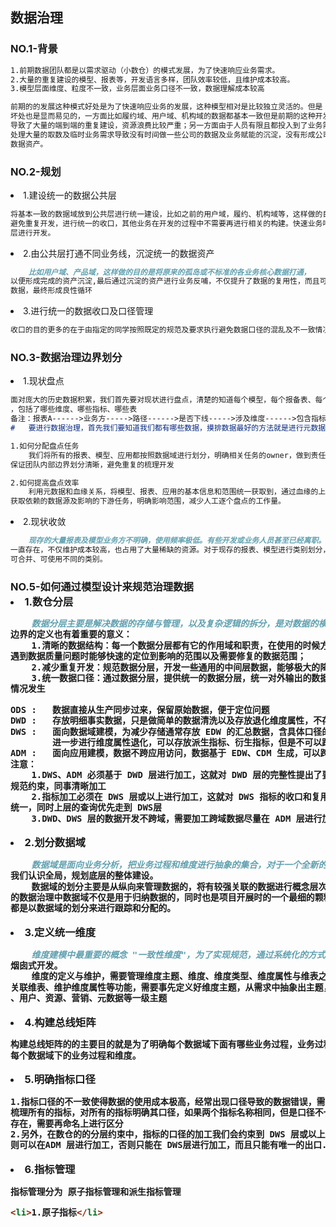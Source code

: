 ## 数据治理
<h3>NO.1-背景</h3>

```markdown
1.前期数据团队都是以需求驱动（小数仓）的模式发展，为了快速响应业务需求。
2.大量的重复建设的模型、报表等，开发语言多样，团队效率较低，且维护成本较高。
3.模型层面维度、粒度不一致，业务层面业务口径不一致，数据理解成本较高
```

```markdown
前期的的发展这种模式好处是为了快速响应业务的发展，这种模型相对是比较独立灵活的。但是
坏处也是显而易见的，一方面比如履约域、用户域、机构域的数据都基本一致但是前期的这种开发模式
导致了大量的端到端的重复建设，资源浪费比较严重；另一方面由于人员有限且都投入到了业务需求中，
处理大量的取数及临时业务需求导致没有时间做一些公司的数据及业务赋能的沉淀，没有形成公司的
数据资产。
```

<h3>NO.2-规划</h3>

<li>1.建设统一的数据公共层</li>

```markdown
将基本一致的数据域放到公共层进行统一建设，比如之前的用户域，履约、机构域等，这样做的目的是为了
避免重复开发，进行统一的收口，其他业务在开发的过程中不需要再进行相关的构建。快速业务响应基于公共
层进行开发。
```

<li>2.由公共层打通不同业务线，沉淀统一的数据资产</li>

```markdown
    比如用户域、产品域，这样做的目的是将原来的孤岛或不标准的各业务核心数据打通，
以便形成完成的资产沉淀,最后通过沉淀的资产进行业务反哺，不仅提升了数据的复用性，而且可以更加丰富
数据，最终形成良性循环
```

<li>3.进行统一的数据收口及口径管理</li>

```markdown
收口的目的更多的在于由指定的同学按照既定的规范及要求执行避免数据口径的混乱及不一致情况发生。
```

<h3>NO.3-数据治理边界划分</h3>

<li>1.现状盘点</li>

```markdown
面对庞大的历史数据积累，我们首先要对现状进行盘点，清楚的知道每个模型，每个报备表、每个任务的作用
，包括了哪些维度、哪些指标、哪些表
备注：报表A------>业务方----->路径------>是否下线----->涉及维度------>包含指标
#   要进行数据治理，首先我们要知道我们都有哪些数据，摸排数据最好的方法就是进行元数据的盘点。
```

```markdown
1.如何分配盘点任务
    我们将所有的报表、模型、应用都按照数据域进行划分，明确相关任务的owner，做到责任到人
保证团队内部边界划分清晰，避免重复的梳理开发

2.如何提高盘点效率
    利用元数据和血缘关系，将模型、报表、应用的基本信息和范围统一获取到，通过血缘的上下游来
获取依赖的数据源及影响的下游任务，明确影响范围，减少人工逐个盘点的工作量。
```

<li>2.现状收敛</li>

```markdown
    现存的大量报表及模型业务方不明确，使用频率极低。有些开发或业务人员甚至已经离职。但是相关任务却
一直存在，不仅维护成本较高，也占用了大量稀缺的资源。对于现存的报表、模型进行类别划分，分为可下线、
可合并、可使用不同的类别。
```

<h3>NO.5-如何通过模型设计来规范治理数据</hr>

<li>1.数仓分层</li>

```markdown
    数据分层主要是解决数据的存储与管理，以及复杂逻辑的拆分，是对数据的横向管理。对于数据权限的管理和数据
边界的定义也有着重要的意义：
    1.清晰的数据结构：每一个数据分层都有它的作用域和职责，在使用的时候方便的定位和理解数据，并且在
遇到数据质量问题时能够快速的定位到影响的范围以及需要修复的数据范围；
    2.减少重复开发：规范数据分层，开发一些通用的中间层数据，能够极大的降低重复计算，减少烟囱式开发；
    3.统一数据口径：通过数据分层，提供统一的数据分层，统一对外输出的数据口径，避免同一指标不同口径的
情况发生

ODS : 	数据直接从生产同步过来，保留原始数据，便于定位问题
DWD :   存放明细事实数据，只是做简单的数据清洗以及存放退化维度属性，不存放派生指标、衍生指标
DWS :   面向数据域建模，为减少存储通常存放 EDW 的汇总数据，含具体口径的指标的明细数据也应属于该层，
        进一步进行维度属性退化，可以存放派生指标、衍生指标，但是不可以跨数据域存放事实、指标。如涉及用户/订单/流量等多个域的模型时不应放置在该层
ADM :   面向应用建模，数据不跨应用访问，数据基于 EDW、CDM 生成，可以跨数据域存放事实
注意：
    1.DWS、ADM 必须基于 DWD 层进行加工，这就对 DWD 层的完整性提出了要求，数据进入数仓必须要经过
规范约束，同事清晰加工
    2.指标加工必须在 DWS 层或以上进行加工，这就对 DWS 指标的收口和复用提出了要求，指标的加工出口必须
统一，同时上层的查询优先走到 DWS层
    3.DWD、DWS 层的数据开发不跨域，需要加工跨域数据尽量在 ADM 层进行加工。 
```

<li>2.划分数据域</li>
    
```markdown
    数据域是面向业务分析，把业务过程和维度进行抽象的集合，对于一个全新的业务领域，做数据域的划分会帮助
我们认识全局，规划底层的整体建设。
    数据域的划分主要是从纵向来管理数据的，将有较强关联的数据进行概念层次的归类，如上文提到的，我们
的数据治理中数据域不仅是用于归纳数据的，同时也是项目开展时的一个最细的颗粒度，项目的进度和资源的投入
都是以数据域的划分来进行跟踪和分配的。
```

<li>3.定义统一维度</li>

```markdown
    维度建模中最重要的概念 "一致性维度"，为了实现规范，通过系统化的方式来管理，提升维度复用，减少
烟囱式开发。
    维度的定义与维护，需要管理维度主题、维度、维度类型、维度属性与维表之间的关联关系，提供创建维度
关联维表、维护维度属性等功能，需要事先定义好维度主题，从需求中抽象出主题，有机构、用户、机构、产品、资源
、用户、资源、营销、元数据等一级主题
```

<li>4.构建总线矩阵</li>

```markdown
构建总线矩阵的的主要目的就是为了明确每个数据域下面有哪些业务过程，业务过程与哪些维度相关，并定义每个
每个数据域下的业务过程和维度。
```

<li>5.明确指标口径</li>

```markdown
1.指标口径的不一致使得数据的使用成本极高，经常出现口径导致的数据错误，需要反复核对数据，在治理过程中我们需要
梳理所有的指标，对所有的指标明确其口径，如果两个指标名称相同，但是口径不一致，先判断是否能合并，如需要同时
存在，需要再命名上进行区分
2.另外，在数仓的的分层约束中，指标的口径的加工我们会约束到 DWS 层或以上来进行收口，如果指标不存在复用性
则可以在ADM 层进行加工，否则只能在 DWS层进行加工，而且只能有唯一的出口.
```
<li>6.指标管理</li>

```markdown
指标管理分为 原子指标管理和派生指标管理

<li>1.原子指标</li>

```









